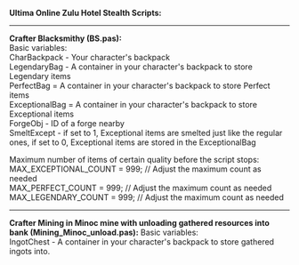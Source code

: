 **Ultima Online Zulu Hotel Stealth Scripts:**
***
        
**Crafter Blacksmithy (BS.pas):**        
Basic variables:    
CharBackpack - Your character's backpack    
LegendaryBag - A container in your character's backpack to store Legendary items    
PerfectBag = A container in your character's backpack to store Perfect items    
ExceptionalBag = A container in your character's backpack to store Exceptional items    
ForgeObj - ID of a forge nearby    
SmeltExcept - if set to 1, Exceptional items are smelted just like the regular ones, if set to 0, Exceptional items are stored in the ExceptionalBag    
    
Maximum number of items of certain quality before the script stops:    
MAX_EXCEPTIONAL_COUNT = 999; // Adjust the maximum count as needed    
MAX_PERFECT_COUNT = 999; // Adjust the maximum count as needed    
MAX_LEGENDARY_COUNT = 999; // Adjust the maximum count as needed    
***    


**Crafter Mining in Minoc mine with unloading gathered resources into bank (Mining_Minoc_unload.pas):**
Basic variables:    
IngotChest - A container in your character's backpack to store gathered ingots into.
